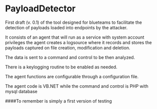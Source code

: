 # PayloadDetector

First draft (v. 0.1) of the tool designed for blueteams to facilitate the detection 
of payloads loaded into endpoints by the attacker.

It consists of an agent that will run as a service with system account privileges
the agent creates a logsource where it records and stores the payloads captured on file creation, modification and deletion.

The data is sent to a command and control to be then analyzed.

There is a keylogging routine to be enabled as needed.

The agent functions are configurable through a configuration file.

The agent code is VB.NET while the command and control is PHP with mysql database

####To remember is simply a first version of testing